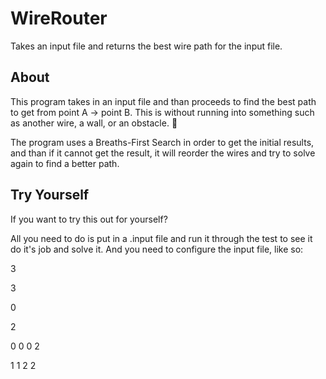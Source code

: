 # WireRouter
Takes an input file and returns the best wire path for the input file.

## About

This program takes in an input file and than proceeds to find the best path to get from point A -> point B.
This is without running into something such as another wire, a wall, or an obstacle. :bricks:


The program uses a Breaths-First Search in order to get the initial results, and than if it cannot get the result, it will reorder the wires and try to solve again to find a better path.

## Try Yourself

If you want to try this out for yourself?


All you need to do is put in a .input file and run it through the test to see it do it's job and solve it.
And you need to configure the input file, like so:

3

3

0

2

0 0 0 2

1 1 2 2

